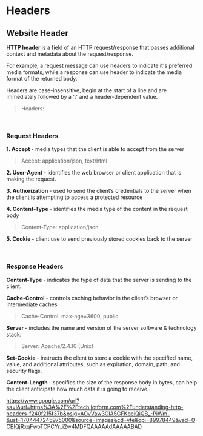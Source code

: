 # Headers

## Website Header

<b> HTTP header </b> is a field of an HTTP request/response that passes additional context and metadata about the request/response. 

For example, a request message can use headers to indicate it's preferred media formats, while a response can use header to indicate the media format of the returned body. 

Headers are case-insensitive, begin at the start of a line and are immediately followed by a ':' and a header-dependent value. 

> Headers:
<br>

### Request Headers

<b> 1. Accept </b> - media types that the client is able to accept from the server

> Accept: application/json, text/html

<b> 2. User-Agent </b> - identifies the web browser or client application that is making the request.

<b> 3. Authorization </b> - used to send the client’s credentials to the server when the client is attempting to access a protected resource

<b> 4. Content-Type </b> - identifies the media type of the content in the request body

> Content-Type: application/json

<b> 5. Cookie </b> - client use to send previously stored cookies back to the server

<br>

### Response Headers

<b> Content-Type </b> - indicates the type of data that the server is sending to the client.

<b> Cache-Control </b> - controls caching behavior in the client’s browser or intermediate caches

> Cache-Control: max-age=3600, public

<b> Server </b> - includes the name and version of the server software & technology stack.

> Server: Apache/2.4.10 (Unix)

<b> Set-Cookie </b> - instructs the client to store a cookie with the specified name, value, and additional attributes, such as expiration, domain, path, and security flags.

<b> Content-Length </b> - specifies the size of the response body in bytes, can help the client anticipate how much data it is going to receive.



https://www.google.com/url?sa=i&url=https%3A%2F%2Ftech.jotform.com%2Funderstanding-http-headers-f240f215f37b&psig=AOvVaw3CIA5GFKbeiQiQB_-PiWm-&ust=1704447245975000&source=images&cd=vfe&opi=89978449&ved=0CBIQjRxqFwoTCPCYr_i2w4MDFQAAAAAdAAAAABAD

